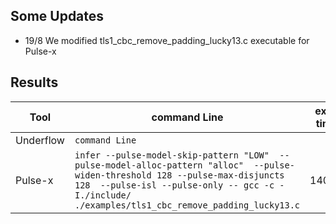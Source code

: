 ## Some Updates

 - 19/8 We modified tls1_cbc_remove_padding_lucky13.c executable for Pulse-x

## Results

|Tool|command Line|exec time  |issues found                         |
|----------------|-------------------------------|-----------------------------|---------------------------|
|Underflow|`command Line`            |          ||
|Pulse-x|`infer --pulse-model-skip-pattern "LOW"  --pulse-model-alloc-pattern "alloc"  --pulse-widen-threshold 128 --pulse-max-disjuncts 128  --pulse-isl --pulse-only -- gcc -c -I./include/ ./examples/tls1_cbc_remove_padding_lucky13.c`         |140ms       |0|